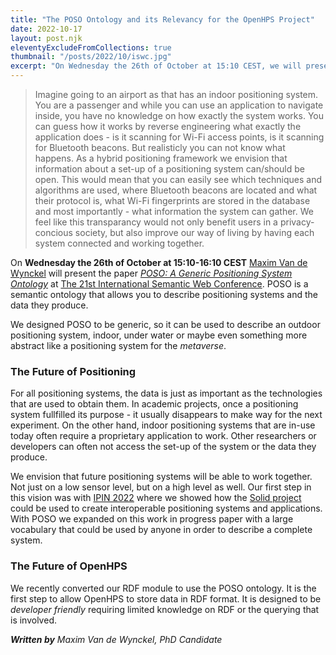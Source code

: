 ```yaml
---
title: "The POSO Ontology and its Relevancy for the OpenHPS Project"
date: 2022-10-17
layout: post.njk
eleventyExcludeFromCollections: true
thumbnail: "/posts/2022/10/iswc.jpg"
excerpt: "On Wednesday the 26th of October at 15:10 CEST, we will present the POSO ontology at the International Semantic Web Conference. In this blog post we discuss its relevancy to the OpenHPS framework."
---
```


> Imagine going to an airport as that has an indoor positioning system. You are a passenger and while you can use an application to navigate inside, you have no knowledge on how exactly the system works. You can guess how it works by reverse engineering what exactly the application does - is it scanning for Wi-Fi access points, is it scanning for Bluetooth beacons. But realisticly you can not know what happens. As a hybrid positioning framework we envision that information about a set-up of a positioning system can/should be open. This would mean that you can easily see which techniques and algorithms are used, where Bluetooth beacons are located and what their protocol is, what Wi-Fi fingerprints are stored in the database and most importantly - what information the system can gather. We feel like this transparancy would not only benefit users in a privacy-concious society, but also improve our way of living by having each system connected and working together. 

On **Wednesday the 26th of October at 15:10-16:10 CEST** [Maxim Van de Wynckel](https://wise.vub.ac.be/maxim-van-de-wynckel) will present the paper [*POSO: A Generic Positioning System Ontology*](/publications/2022/iswc2022) at [The 21st International Semantic Web Conference](https://iswc2022.semanticweb.org/). POSO is a semantic ontology that allows you to describe positioning systems and the data they produce.

We designed POSO to be generic, so it can be used to describe an outdoor positioning system, indoor, under water or maybe even something more abstract like a positioning system for the *metaverse*.

<h3>The Future of Positioning</h3>
For all positioning systems, the data is just as important as the technologies that are used to obtain them. In academic projects, once a positioning system fullfilled its purpose - it usually disappears to make way for the next experiment. On the other hand, indoor positioning systems that are in-use today often require a proprietary application to work. Other researchers or developers can often not access the set-up of the system or the data they produce.

We envision that future positioning systems will be able to work together. Not just on a low sensor level, but on a high level as well. Our first step in this vision was with [IPIN 2022](/publications/2022/ipin2022) where we showed how the [Solid project](https://solidproject.org/) could be used to create interoperable positioning systems and applications. With POSO we expanded on this work in progress paper with a large vocabulary that could be used by anyone in order to describe a complete system.

<h3>The Future of OpenHPS</h3>
We recently converted our RDF module to use the POSO ontology. It is the first step to allow OpenHPS to store data in RDF format.
It is designed to be <i>developer friendly</i> requiring limited knowledge on RDF or the querying that is involved.

*<b>Written by</b> Maxim Van de Wynckel, PhD Candidate*